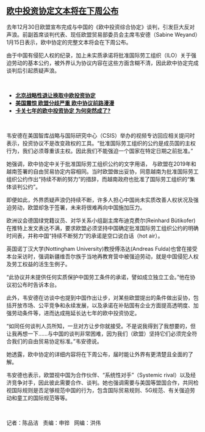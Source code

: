 <!--1610744877000-->
[欧中投资协定文本将在下周公布](https://www.rfa.org/mandarin/yataibaodao/junshiwaijiao/cm-01152021113726.html)
------

<p></p><p>去年12月30日欧盟宣布完成与中国的《欧中投资综合协定》谈判，引发巨大反对声浪。前副首席谈判代表、现任欧盟贸易部委员会主席韦安德（Sabine Weyand）1月15日表示，欧中协定的完整文本将会在下周公布。</p><p>由于中国有侵犯人权的纪录，加上未实质承诺将批准国际劳工组织（ILO）关于强迫劳动的基本公约，被外界认为协议内容在这些方面含糊不清，因此欧中协定完成谈判后引起质疑声浪。</p><p><br/></p><ul><li><strong><a href="https://www.rfa.org/mandarin/zhuanlan/daguogonglue/dip-01082021091511.html">北京战略性退让换取中欧投资协定</a></strong></li><li><strong><a href="https://www.rfa.org/mandarin/yataibaodao/junshiwaijiao/jt-12312020161834.html">美国震惊 欧盟分歧严重 欧中协议前路漫漫</a></strong></li><li><strong><a href="https://www.rfa.org/mandarin/yataibaodao/junshiwaijiao/jt-12302020132128.html">卡关七年的欧中投资协定 为何突然成了?</a></strong></li></ul><p><br/></p><p>韦安德在美国智库战略与国际研究中心（CSIS）举办的视频专访回应相关提问时表示，投资协议不是改变政权的工具。“批准国际劳工组织的公约是成员国的主权行为，我们必须尊重该主权。因此我们不能强迫一个国家在特定日期之前批准。”</p><p>她强调，欧中协定中关于批准国际劳工组织公约的文字用语， 与欧盟在2019年和越南签署的自由贸易协定内容相同。当时欧盟做出妥协，同意越南为批准国际劳工组织公约作出“持续不断的努力”的措辞，而越南政府也批准了国际劳工组织的“集体谈判公约”。</p><p>即便如此，外界质疑声浪仍持续不断，许多人担心中国尚未实质改善人权状况及强迫劳动，欧盟却急于签署，未来将很难再向中国施加压力。</p><p>欧洲议会德国绿党籍议员、对华关系小组副主席布迪克费尔(Reinhard Bütikofer)在推特上发文表达不满，要求欧盟必须坚持中国确定批准国际劳工组织公约的明确时间表，并称中国“持续不断努力”的承诺是空口说白话（hot air）。</p><p>英国诺丁汉大学(Nottingham University)教授傅洛达(Andreas Fulda)也曾在接受本台采访时，强调新疆维吾尔族于当地再教育营中被强迫劳动，就是中国侵犯人权及劳工权益的活生生例子。</p><p>“此协议并未提供任何实质保护中国劳工条件的承诺，譬如成立独立工会。”他在协议初公布时告诉本台。</p><p>此外，韦安德在访谈中也提到中国作出让步，对某些欧盟提出的条件做出妥协，包括开放市场、公平竞争和永续发展，以及承诺在补贴国有企业方面提高透明度、加强劳动条件等，进而达成拖延长达七年的欧中投资协定。</p><p>“如同任何谈判人员所知，一旦对方让步你就接受。不是说我得到了我想要的，但让我再想一下……与中国的谈判非常困难，因为我们（欧盟）坚持它们必须完全符合我们的自由贸易协定标准。”韦安德说。</p><p>她透露，欧中协定的详细内容将在下周公布，届时能让外界有更清楚且全面的了解。</p><p>韦安德也表示，欧盟视中国为合作伙伴、“系统性对手”（Systemic rival）以及经济竞争对手，因此彼此需要合作、谈判。她也强调需要与美国等盟国合作，共同检视国际规则是否足够规范中国的行为，包含国际贸易规则、5G规范、有关强迫劳动和童工的国际规范等等。</p><p><br/></p><p>记者：陈品洁   责编：申铧   网编：洪伟</p>
